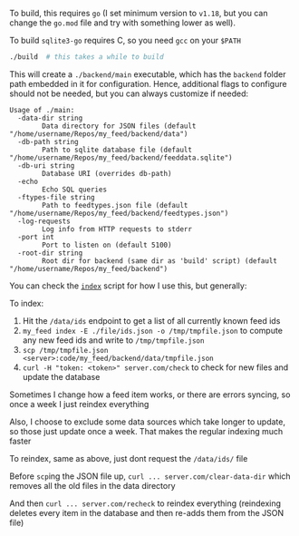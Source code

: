 To build, this requires `go` (I set minimum version to `v1.18`, but you can change the `go.mod` file and try with something lower as well).

To build `sqlite3-go` requires C, so you need `gcc` on your `$PATH`

```bash
./build  # this takes a while to build
```

This will create a `./backend/main` executable, which has the `backend` folder path embedded in it for configuration. Hence, additional flags to configure should not be needed, but you can always customize if needed:

```
Usage of ./main:
  -data-dir string
    	Data directory for JSON files (default "/home/username/Repos/my_feed/backend/data")
  -db-path string
    	Path to sqlite database file (default "/home/username/Repos/my_feed/backend/feeddata.sqlite")
  -db-uri string
    	Database URI (overrides db-path)
  -echo
    	Echo SQL queries
  -ftypes-file string
    	Path to feedtypes.json file (default "/home/username/Repos/my_feed/backend/feedtypes.json")
  -log-requests
    	Log info from HTTP requests to stderr
  -port int
    	Port to listen on (default 5100)
  -root-dir string
    	Root dir for backend (same dir as 'build' script) (default "/home/username/Repos/my_feed/backend")
```

You can check the [`index`](./index) script for how I use this, but generally:

To index:

1. Hit the `/data/ids` endpoint to get a list of all currently known feed ids
2. `my_feed index -E ./file/ids.json -o /tmp/tmpfile.json` to compute any new feed ids and write to `/tmp/tmpfile.json`
3. `scp /tmp/tmpfile.json <server>:code/my_feed/backend/data/tmpfile.json`
4. `curl -H "token: <token>" server.com/check` to check for new files and update the database

Sometimes I change how a feed item works, or there are errors syncing, so once a week I just reindex everything

Also, I choose to exclude some data sources which take longer to update, so those just update once a week. That makes the regular indexing much faster

To reindex, same as above, just dont request the `/data/ids/` file

Before `scp`ing the JSON file up, `curl ... server.com/clear-data-dir` which removes all the old files in the data directory

And then `curl ... server.com/recheck` to reindex everything (reindexing deletes every item in the database and then re-adds them from the JSON file)
